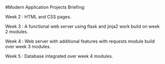#Modern Application Projects Briefing:

Week 2 : HTML and CSS pages.

Week 3 : A functional web server using flask and jinja2 work build on week 2 modules.

Week 4 : Web server with additional features with requests module build over week 3 modules.

Week 5 : Database integrated over week 4 modules.
